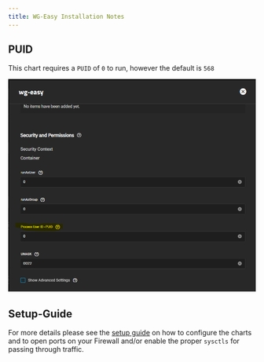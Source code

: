 ```yaml
---
title: WG-Easy Installation Notes
---
```


## PUID

This chart requires a `PUID` of `0` to run, however the default is `568`

![PUID](./img/wg-easy-PUID.png)

## Setup-Guide

For more details please see the [setup guide](/charts/stable/wg-easy/setup-guide) on how to configure the charts and to open ports on your Firewall and/or enable the proper `sysctls` for passing through traffic.
